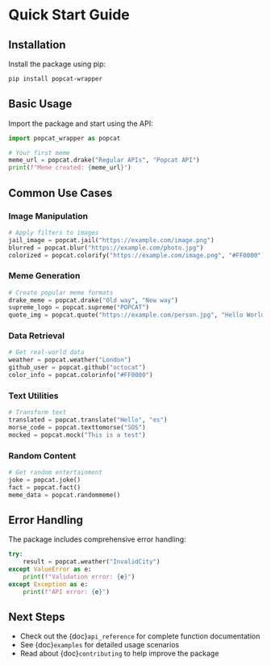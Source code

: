 # Quick Start Guide

## Installation

Install the package using pip:

```bash
pip install popcat-wrapper
```

## Basic Usage

Import the package and start using the API:

```python
import popcat_wrapper as popcat

# Your first meme
meme_url = popcat.drake("Regular APIs", "Popcat API")
print(f"Meme created: {meme_url}")
```

## Common Use Cases

### Image Manipulation

```python
# Apply filters to images
jail_image = popcat.jail("https://example.com/image.png")
blurred = popcat.blur("https://example.com/photo.jpg")
colorized = popcat.colorify("https://example.com/image.png", "#FF0000")
```

### Meme Generation

```python
# Create popular meme formats
drake_meme = popcat.drake("Old way", "New way")
supreme_logo = popcat.supreme("POPCAT")
quote_img = popcat.quote("https://example.com/person.jpg", "Hello World!", "Developer")
```

### Data Retrieval

```python
# Get real-world data
weather = popcat.weather("London")
github_user = popcat.github("octocat")
color_info = popcat.colorinfo("#FF0000")
```

### Text Utilities

```python
# Transform text
translated = popcat.translate("Hello", "es")
morse_code = popcat.texttomorse("SOS")
mocked = popcat.mock("This is a test")
```

### Random Content

```python
# Get random entertainment
joke = popcat.joke()
fact = popcat.fact()
meme_data = popcat.randommeme()
```

## Error Handling

The package includes comprehensive error handling:

```python
try:
    result = popcat.weather("InvalidCity")
except ValueError as e:
    print(f"Validation error: {e}")
except Exception as e:
    print(f"API error: {e}")
```

## Next Steps

- Check out the {doc}`api_reference` for complete function documentation
- See {doc}`examples` for detailed usage scenarios
- Read about {doc}`contributing` to help improve the package